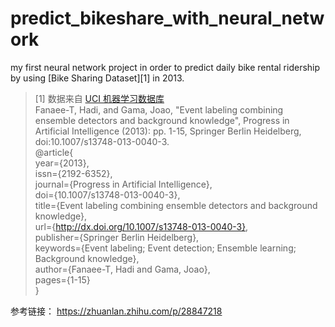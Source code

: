 # predict_bikeshare_with_neural_network
my first neural network project in order to predict daily bike rental ridership by using [Bike Sharing Dataset][1] in 2013.
  
  
> [1] 数据来自 [UCI 机器学习数据库](https://archive.ics.uci.edu/ml/datasets/Bike+Sharing+Dataset)  
> Fanaee-T, Hadi, and Gama, Joao, "Event labeling combining ensemble detectors and background knowledge", Progress in Artificial Intelligence (2013): pp. 1-15, Springer Berlin Heidelberg, doi:10.1007/s13748-013-0040-3.  
> @article{  
	year={2013},  
	issn={2192-6352},  
	journal={Progress in Artificial Intelligence},  
	doi={10.1007/s13748-013-0040-3},  
	title={Event labeling combining ensemble detectors and background knowledge},  
	url={http://dx.doi.org/10.1007/s13748-013-0040-3},  
	publisher={Springer Berlin Heidelberg},  
	keywords={Event labeling; Event detection; Ensemble learning; Background knowledge},  
	author={Fanaee-T, Hadi and Gama, Joao},  
	pages={1-15}  
}  

参考链接： https://zhuanlan.zhihu.com/p/28847218
